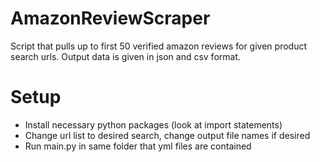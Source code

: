 # AmazonReviewScraper
Script that pulls up to first 50 verified amazon reviews for given product search urls.
Output data is given in json and csv format.

# Setup
- Install necessary python packages (look at import statements)
- Change url list to desired search, change output file names if desired
- Run main.py in same folder that yml files are contained


